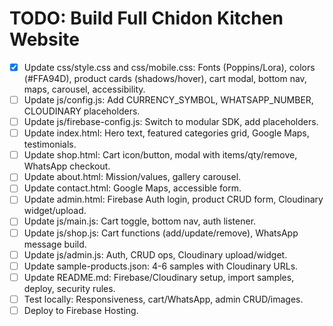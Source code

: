 # TODO: Build Full Chidon Kitchen Website

- [x] Update css/style.css and css/mobile.css: Fonts (Poppins/Lora), colors (#FFA94D), product cards (shadows/hover), cart modal, bottom nav, maps, carousel, accessibility.
- [ ] Update js/config.js: Add CURRENCY_SYMBOL, WHATSAPP_NUMBER, CLOUDINARY placeholders.
- [ ] Update js/firebase-config.js: Switch to modular SDK, add placeholders.
- [ ] Update index.html: Hero text, featured categories grid, Google Maps, testimonials.
- [ ] Update shop.html: Cart icon/button, modal with items/qty/remove, WhatsApp checkout.
- [ ] Update about.html: Mission/values, gallery carousel.
- [ ] Update contact.html: Google Maps, accessible form.
- [ ] Update admin.html: Firebase Auth login, product CRUD form, Cloudinary widget/upload.
- [ ] Update js/main.js: Cart toggle, bottom nav, auth listener.
- [ ] Update js/shop.js: Cart functions (add/update/remove), WhatsApp message build.
- [ ] Update js/admin.js: Auth, CRUD ops, Cloudinary upload/widget.
- [ ] Update sample-products.json: 4-6 samples with Cloudinary URLs.
- [ ] Update README.md: Firebase/Cloudinary setup, import samples, deploy, security rules.
- [ ] Test locally: Responsiveness, cart/WhatsApp, admin CRUD/images.
- [ ] Deploy to Firebase Hosting.
